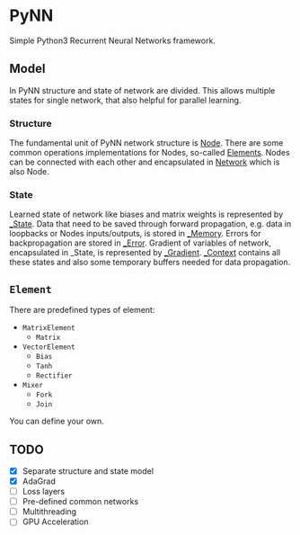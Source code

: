 # PyNN

Simple Python3 Recurrent Neural Networks framework.

## Model
In PyNN structure and state of network are divided. This allows multiple states for single network, that also helpful for parallel learning.

### Structure
The fundamental unit of PyNN network structure is [Node](#Node). 
There are some common operations implementations for Nodes, so-called [Elements](#Element). 
Nodes can be connected with each other and encapsulated in [Network](#Network) which is also Node.

### State
Learned state of network like biases and matrix weights is represented by [_State](#_State). 
Data that need to be saved through forward propagation, e.g. data in loopbacks or Nodes inputs/outputs, is stored in [_Memory](#_Memory). 
Errors for backpropagation are stored in [_Error](#_Error).
Gradient of variables of network, encapsulated in _State, is represented by [_Gradient](#_Gradient).
[_Context](#_Context) contains all these states and also some temporary buffers needed for data propagation.

## `Element`

There are predefined types of element:

+ `MatrixElement`
    + `Matrix`
+ `VectorElement`
    + `Bias`
    + `Tanh`
    + `Rectifier`
+ `Mixer`
    + `Fork`
    + `Join`

You can define your own.

## TODO
- [x] Separate structure and state model
- [x] AdaGrad
- [ ] Loss layers
- [ ] Pre-defined common networks
- [ ] Multithreading
- [ ] GPU Acceleration
